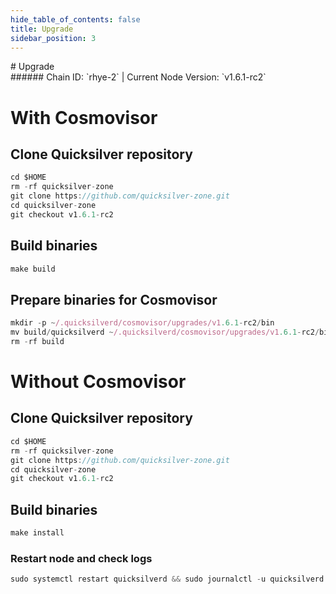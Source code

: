 ```yaml
---
hide_table_of_contents: false
title: Upgrade
sidebar_position: 3
---
```


<div class="h1-with-icon icon-quicksilver">
# Upgrade
</div>
###### Chain ID: `rhye-2` | Current Node Version: `v1.6.1-rc2`

# With Cosmovisor
## Clone Quicksilver repository
```js
cd $HOME
rm -rf quicksilver-zone
git clone https://github.com/quicksilver-zone.git
cd quicksilver-zone
git checkout v1.6.1-rc2
 ```

## Build binaries
```js
make build
 ```

## Prepare binaries for Cosmovisor
```js
mkdir -p ~/.quicksilverd/cosmovisor/upgrades/v1.6.1-rc2/bin
mv build/quicksilverd ~/.quicksilverd/cosmovisor/upgrades/v1.6.1-rc2/bin/
rm -rf build
```

# Without Cosmovisor
## Clone Quicksilver repository
```js
cd $HOME
rm -rf quicksilver-zone
git clone https://github.com/quicksilver-zone.git
cd quicksilver-zone
git checkout v1.6.1-rc2
 ```

## Build binaries
```js
make install
 ```

### Restart node and check logs
```js
sudo systemctl restart quicksilverd && sudo journalctl -u quicksilverd -f --no-hostname -o cat
```